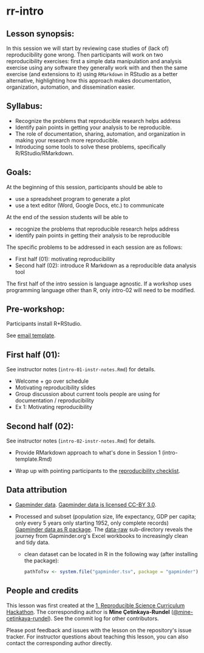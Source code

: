 rr-intro
========

## Lesson synopsis:

In this session we will start by reviewing case studies of (lack of) reproducibility gone wrong. Then participants will work on two reproducibility exercises: first a simple data manipulation and analysis exercise using any software they generally work with and then the same exercise (and extensions to it) using `RMarkdown` in RStudio as a better alternative, highlighting how this approach makes documentation, organization, automation, and dissemination easier.  

## Syllabus:

* Recognize the problems that reproducible research helps address
* Identify pain points in getting your analysis to be reproducible.
* The role of documentation, sharing, automation, and organization in making your research more reproducible.
* Introducing some tools to solve these problems, specifically R/RStudio/RMarkdown.

## Goals:

At the beginning of this session, participants should be able to

- use a spreadsheet program to generate a plot
- use a text editor (Word, Google Docs, etc.) to communicate

At the end of the session students will be able to

- recognize the problems that reproducible research helps address
- identify pain points in getting their analysis to be reproducible

The specific problems to be addressed in each session are as follows:

- First half (01): motivating reproducibility
- Second half (02): introduce R Markdown as a reproducible data analysis tool

The first half of the intro session is language agnostic. If  a workshop uses programming language other than R, only intro-02 will need to be modified.

## Pre-workshop:

Participants install R+RStudio.

See [email template](https://github.com/Reproducible-Science-Curriculum/rr-intro/blob/master/preworkshop-email.md).

## First half (01):

See instructor notes (`intro-01-instr-notes.Rmd`) for details.

- Welcome + go over schedule
- Motivating reproducibility slides
- Group discussion about current tools people are using for documentation / reproducibility
- Ex 1: Motivating reproducibility

## Second half (02):

See instructor notes (`intro-02-instr-notes.Rmd`) for details. 

- Provide RMarkdown approach to what's done in Session 1 (intro-template.Rmd)

- Wrap up with pointing participants to the [reproducibility checklist](https://github.com/Reproducible-Science-Curriculum/rr-intro/blob/master/checklist.md).

## Data attribution

- [Gapminder data](http://www.gapminder.org/data/). [Gapminder data is licensed CC-BY 3.0](https://docs.google.com/document/pub?id=1POd-pBMc5vDXAmxrpGjPLaCSDSWuxX6FLQgq5DhlUhM#h.ul2gu2-uwathz).

- Processed and subset (population size, life expectancy, GDP per
  capita; only every 5 years only starting 1952, only complete records)
  [Gapminder data as R package](https://github.com/jennybc/gapminder). The [data-raw](https://github.com/jennybc/gapminder/tree/master/data-raw) sub-directory reveals the journey from Gapminder.org's Excel workbooks to increasingly clean and tidy data.
    - clean dataset can be located in R in the following way (after
      installing the package):

        ```R
        pathToTsv <- system.file("gapminder.tsv", package = "gapminder")
        ```

## People and credits

This lesson was first created at the [1. Reproducible Science Curriculum Hackathon]. The corresponding author is **Mine Çetinkaya-Rundel** ([@mine-cetinkaya-rundel]). See the commit log for other contributors.

Please post feedback and issues with the lesson on the repository's issue tracker. For instructor questions about teaching this lesson, you can also contact the corresponding author directly.

[@mine-cetinkaya-rundel]: https://github.com/mine-cetinkaya-rundel
[1. Reproducible Science Curriculum Hackathon]: https://github.com/Reproducible-Science-Curriculum/Reproducible-Science-Hackathon-Dec-08-2014
